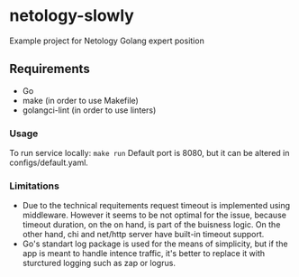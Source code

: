 # netology-slowly

Example project for Netology Golang expert position

## Requirements

* Go
* make (in order to use Makefile)
* golangci-lint (in order to use linters)

### Usage

To run service locally: `make run`
Default port is 8080, but it can be altered in configs/default.yaml.

### Limitations

* Due to the technical requitements request timeout is implemented using middleware. However it seems to be not optimal for the issue, because timeout duration, on the on hand, is part of the buisness logic. On the other hand, chi and net/http server have built-in timeout support. 
* Go's standart log package is used for the means of simplicity, but if the app is meant to handle intence traffic, it's better to replace it with sturctured logging such as zap or logrus.  